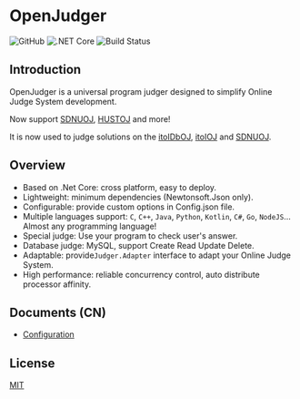# OpenJudger
![GitHub](https://img.shields.io/github/license/mashape/apistatus.svg)
![.NET Core](https://img.shields.io/badge/.netcore-3.1-brightgreen.svg)
![Build Status](https://travis-ci.com/Azure99/OpenJudger.svg?branch=master)

## Introduction
OpenJudger is a universal program judger designed to simplify Online Judge System development.

Now support [SDNUOJ](https://github.com/sdnuacmicpc/sdnuoj), [HUSTOJ](https://github.com/zhblue/hustoj) and more!

It is now used to judge solutions on the [itoIDbOJ](http://db.itoi.sd.cn/), [itoIOJ](http://oj.itoi.sd.cn/) and [SDNUOJ](http://www.acmicpc.sdnu.edu.cn/).


## Overview
* Based on .Net Core: cross platform, easy to deploy.
* Lightweight: minimum dependencies (Newtonsoft.Json only).
* Configurable: provide custom options in Config.json file.
* Multiple languages support: `C`, `C++`, `Java`, `Python`, `Kotlin`, `C#`, `Go`, `NodeJS`... Almost any programming language!
* Special judge: Use your program to check user's answer.
* Database judge: MySQL, support Create Read Update Delete.
* Adaptable: provide`Judger.Adapter` interface to adapt your Online Judge System.
* High performance: reliable concurrency control, auto distribute processor affinity.

## Documents (CN)
* [Configuration](https://github.com/Azure99/OpenJudger/wiki/Config_zh)

## License
[MIT](http://opensource.org/licenses/MIT)
